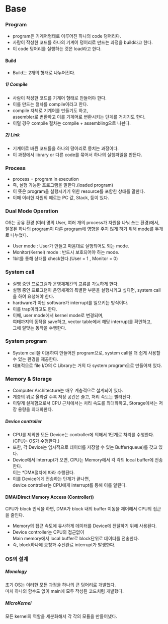 # Base

### Program
- program은 기계어형태로 이루어진 하나의 code 덩어리다.
- 사람이 작성한 코드를 하나의 기계어 덩어리로 만드는 과정을 build라고 한다.
- 이 code 덩어리를 실행하는 것은 load라고 한다.

#### Build
- Build는 2개의 형태로 나누어진다.

##### 1) Compile
  - 사람이 작성한 코드를 기계어 형태로 만들어야 한다.
  - 이를 만드는 절차를 compile이라고 한다.
  - compile 자체로 기계어를 만들기도 하고,<br>
   assembler로 변환하고 이를 기계어로 변환시키는 단계를 거치기도 한다.
  - 이럴 경우 compile 절차는 compile + assembling으로 나뉜다.

##### 2) Link
 - 기계어로 바뀐 코드들을 하나의 덩어리로 뭉치는 과정이다.
 - 이 과정에서 library or 다른 code를 묶어서 하나의 실행파일을 만든다.

### Process
- process = program in execution
- 즉, 실행 가능한 프로그램을 말한다.(loaded program)
- 이 뜻은 program을 실행시키기 위한 resource를 포함한 상태를 말한다.
- 이때 이러한 자원의 예로는 PC 값, Stack, 등이 있다.

### Dual Mode Operation
OS는 공유 환경 (여러 명의 User, 여러 개의 process가 자원을 나눠 쓰는 환경)에서, <br>
잘못된 하나의 program이 다른 program에 영향을 주지 않게 하기 위해 mode를 두개로 나누었다.
- User mode : User가 만들고 마음대로 실행되어도 되는 mode.
- Monitor(Kernel) mode : 반드시 보호되어야 하는 mode.
- 1bit를 통해 상태를 check한다.(User = 1 , Monitor = 0)

### System call
- 실행 중인 프로그램과 운영체제간의 교류를 가능하게 한다.
- 실행 중인 프로그램이 운영체제의 특별한 부분을 실행시키고 싶다면, system call을 하여 요청해야 한다.
- hardware가 아닌 software가 interrupt를 일으키는 방식이다.
- 이를 trap이라고도 한다.
- 이때, user mode에서 kernel mode로 변경되며,<br>
여태까지의 동작을 save하고, vector table에서 해당 interrupt를 확인하고, <br>
그에 알맞는 동작을 수행한다.

### System program
- System call을 이용하여 만들어진 program으로, system call을 더 쉽게 사용할 수 있는 환경을 제공한다.
- 대표적으로 file I/O의 C Library는 거의 다 system program으로 만들어져 있다.

### Memory & Storage
- Computer Architecture는 매우 계층적으로 설계되어 있다.
- 계층의 위로 올라갈 수록 저장 공간은 줄고, 처리 속도는 빨라진다.
- 이렇게 설계함으로서 CPU 근처에서는 처리 속도를 최대화하고, Storage에서는 저장 용량을 최대화한다.

##### Device controller
- CPU를 제외한 모든 Device는 controller에 의해서 1단계로 처리를 수행한다. <br>
(CPU는 OS가 수행한다.)
- 또한, 각 Device는 임시적으로 데이터를 저장할 수 있는 Buffer(queue)를 갖고 있다.
- Device에서 Interrupt가 오면, CPU는 Memory에서 각 각의 local buffer에 전송한다. <br>
이는 \*DMA절차에 따라 수행된다.
- 이를 Device에게 전송하는 단계가 끝나면, <br>
device controller는 CPU에게 interrupt를 통해 이를 알린다.

#### DMA(Direct Memory Access (Controller))
CPU가 block 인식을 하면, DMA가 block 내의 buffer 이동을 제어해서 CPU의 접근을 줄인다.
- Memory의 접근 속도에 유사하게 데이터를 Device에 전달하기 위해 사용된다.
- Device controller는 CPU의 접근없이 <br>
 Main memory에서 local buffer로 block단위로 데이터를 전송한다.
- 즉, block하나에 요청과 수신완료 interrupt가 발생한다.

### OS의 설계
##### Monology
초기 OS는 이러한 모든 과정을 하나의 큰 덩어리로 개발했다.<br>
마치 하나의 함수도 없이 main에 모두 작성된 코드처럼 개발했다.

##### MicroKernel
모든 kernel의 역할을 세분화해서 각 각의 모듈을 만들어냈다.
